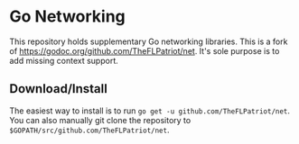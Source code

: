# Go Networking

This repository holds supplementary Go networking libraries. This is a fork of  https://godoc.org/github.com/TheFLPatriot/net. It's sole purpose is to add missing context support.

## Download/Install

The easiest way to install is to run `go get -u github.com/TheFLPatriot/net`. You can
also manually git clone the repository to `$GOPATH/src/github.com/TheFLPatriot/net`.

